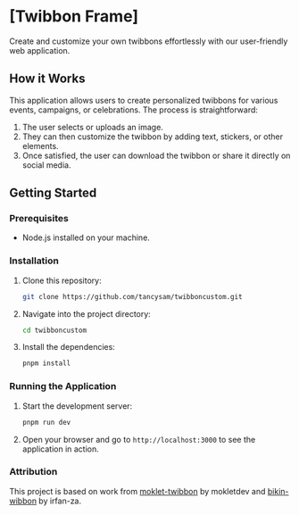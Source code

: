 # [Twibbon Frame]

Create and customize your own twibbons effortlessly with our user-friendly web application.

## How it Works

This application allows users to create personalized twibbons for various events, campaigns, or celebrations. The process is straightforward:

1. The user selects or uploads an image.
2. They can then customize the twibbon by adding text, stickers, or other elements.
3. Once satisfied, the user can download the twibbon or share it directly on social media.

## Getting Started

### Prerequisites

- Node.js installed on your machine.

### Installation

1. Clone this repository:
   ```bash
   git clone https://github.com/tancysam/twibboncustom.git
   ```
2. Navigate into the project directory:
   ```bash
   cd twibboncustom
   ```
3. Install the dependencies:
   ```bash
   pnpm install
   ```

### Running the Application

1. Start the development server:
   ```bash
   pnpm run dev
   ```
2. Open your browser and go to `http://localhost:3000` to see the application in action.

### Attribution

This project is based on work from [moklet-twibbon](https://github.com/mokletdev/moklet-twibbon) by mokletdev and [bikin-wibbon](https://github.com/irfan-za/bikin-twibbon) by irfan-za.
